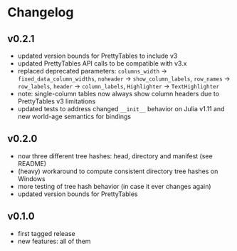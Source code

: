 # Changelog

## v0.2.1
 - updated version bounds for PrettyTables to include v3
 - updated PrettyTables API calls to be compatible with v3.x
 - replaced deprecated parameters: `columns_width` → `fixed_data_column_widths`, `noheader` → `show_column_labels`, `row_names` → `row_labels`, `header` → `column_labels`, `Highlighter` → `TextHighlighter`
 - note: single-column tables now always show column headers due to PrettyTables v3 limitations
 - updated tests to address changed `__init__` behavior on Julia v1.11 and new world-age semantics for bindings

## v0.2.0
 - now three different tree hashes: head, directory and manifest (see README)
 - (heavy) workaround to compute consistent directory tree hashes on Windows
 - more testing of tree hash behavior (in case it ever changes again)
 - updated version bounds for PrettyTables

## v0.1.0
 - first tagged release
 - new features: all of them
